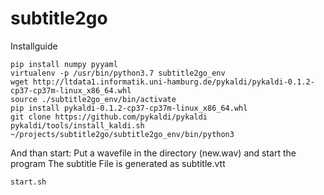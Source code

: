 # subtitle2go

Installguide
```
pip install numpy pyyaml
virtualenv -p /usr/bin/python3.7 subtitle2go_env
wget http://ltdata1.informatik.uni-hamburg.de/pykaldi/pykaldi-0.1.2-cp37-cp37m-linux_x86_64.whl
source ./subtitle2go_env/bin/activate
pip install pykaldi-0.1.2-cp37-cp37m-linux_x86_64.whl
git clone https://github.com/pykaldi/pykaldi
pykaldi/tools/install_kaldi.sh ~/projects/subtitle2go/subtitle2go_env/bin/python3
```
And than start:
Put a wavefile in the directory (new.wav) and start the program
The subtitle File is generated as subtitle.vtt
```
start.sh
```
